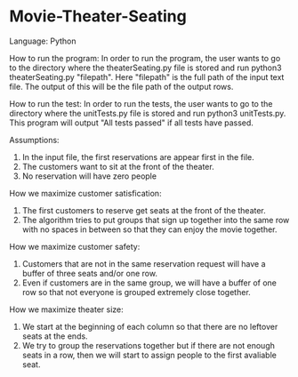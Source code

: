 # Movie-Theater-Seating

Language: Python

How to run the program: In order to run the program, the user wants to go to the directory where the theaterSeating.py file is stored and
run python3 theaterSeating.py "filepath". Here "filepath" is the full path of the input text file. The output of this will be the file
path of the output rows.

How to run the test: In order to run the tests, the user wants to go to the directory where the unitTests.py file is stored and run 
python3 unitTests.py. This program will output "All tests passed" if all tests have passed.

Assumptions: 
1. In the input file, the first reservations are appear first in the file.
2. The customers want to sit at the front of the theater.
3. No reservation will have zero people

How we maximize customer satisfication: 
1. The first customers to reserve get seats at the front of the theater.
2. The algorithm tries to put groups that sign up together into the same row with no spaces in between so that they can enjoy the movie together.

How we maximize customer safety:
1. Customers that are not in the same reservation request will have a buffer of three seats and/or one row. 
2. Even if customers are in the same group, we will have a buffer of one row so that not everyone is grouped extremely close together.

How we maximize theater size:
1. We start at the beginning of each column so that there are no leftover seats at the ends. 
2. We try to group the reservations together but if there are not enough seats in a row, then we will start to assign people to the
first avaliable seat.


